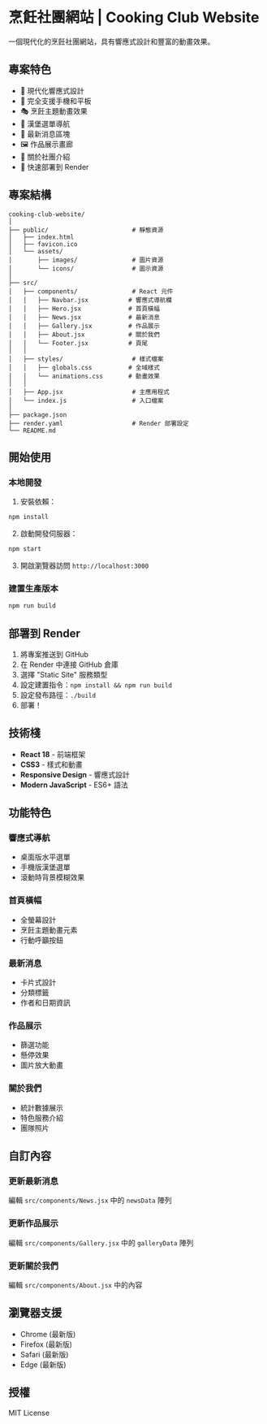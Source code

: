 # 烹飪社團網站 | Cooking Club Website

一個現代化的烹飪社團網站，具有響應式設計和豐富的動畫效果。

## 專案特色

- 🎨 現代化響應式設計
- 📱 完全支援手機和平板
- 🎭 烹飪主題動畫效果
- 🍔 漢堡選單導航
- 📰 最新消息區塊
- 🖼️ 作品展示畫廊
- 👥 關於社團介紹
- 🚀 快速部署到 Render

## 專案結構

```
cooking-club-website/
│
├── public/                       # 靜態資源
│   ├── index.html
│   ├── favicon.ico
│   └── assets/
│       ├── images/               # 圖片資源
│       └── icons/                # 圖示資源
│
├── src/
│   ├── components/               # React 元件
│   │   ├── Navbar.jsx           # 響應式導航欄
│   │   ├── Hero.jsx             # 首頁橫幅
│   │   ├── News.jsx             # 最新消息
│   │   ├── Gallery.jsx          # 作品展示
│   │   ├── About.jsx            # 關於我們
│   │   └── Footer.jsx           # 頁尾
│   │
│   ├── styles/                   # 樣式檔案
│   │   ├── globals.css          # 全域樣式
│   │   └── animations.css       # 動畫效果
│   │
│   ├── App.jsx                   # 主應用程式
│   └── index.js                  # 入口檔案
│
├── package.json
├── render.yaml                   # Render 部署設定
└── README.md
```

## 開始使用

### 本地開發

1. 安裝依賴：
```bash
npm install
```

2. 啟動開發伺服器：
```bash
npm start
```

3. 開啟瀏覽器訪問 `http://localhost:3000`

### 建置生產版本

```bash
npm run build
```

## 部署到 Render

1. 將專案推送到 GitHub
2. 在 Render 中連接 GitHub 倉庫
3. 選擇 "Static Site" 服務類型
4. 設定建置指令：`npm install && npm run build`
5. 設定發布路徑：`./build`
6. 部署！

## 技術棧

- **React 18** - 前端框架
- **CSS3** - 樣式和動畫
- **Responsive Design** - 響應式設計
- **Modern JavaScript** - ES6+ 語法

## 功能特色

### 響應式導航
- 桌面版水平選單
- 手機版漢堡選單
- 滾動時背景模糊效果

### 首頁橫幅
- 全螢幕設計
- 烹飪主題動畫元素
- 行動呼籲按鈕

### 最新消息
- 卡片式設計
- 分類標籤
- 作者和日期資訊

### 作品展示
- 篩選功能
- 懸停效果
- 圖片放大動畫

### 關於我們
- 統計數據展示
- 特色服務介紹
- 團隊照片

## 自訂內容

### 更新最新消息
編輯 `src/components/News.jsx` 中的 `newsData` 陣列

### 更新作品展示
編輯 `src/components/Gallery.jsx` 中的 `galleryData` 陣列

### 更新關於我們
編輯 `src/components/About.jsx` 中的內容

## 瀏覽器支援

- Chrome (最新版)
- Firefox (最新版)
- Safari (最新版)
- Edge (最新版)

## 授權

MIT License
